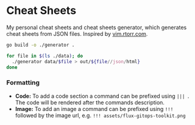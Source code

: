 # Cheat Sheets

My personal cheat sheets and cheat sheets generator, which generates cheat sheets from JSON files. Inspired by [vim.rtorr.com](https://vim.rtorr.com).

```sh
go build -o ./generator .

for file in $(ls ./data); do
  ./generator data/$file > out/${file//json/html}
done
```

### Formatting

- **Code:** To add a code section a command can be prefixed using `||| `. The code will be rendered after the commands description.
- **Image:** To add an image a command can be prefixed using `!!! ` followed by the image url, e.g. `!!! assets/flux-gitops-toolkit.png`
